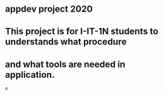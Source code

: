 # appdev project 2020

# This project is for I-IT-1N students to understands what procedure
# and what tools are needed in application.

a
